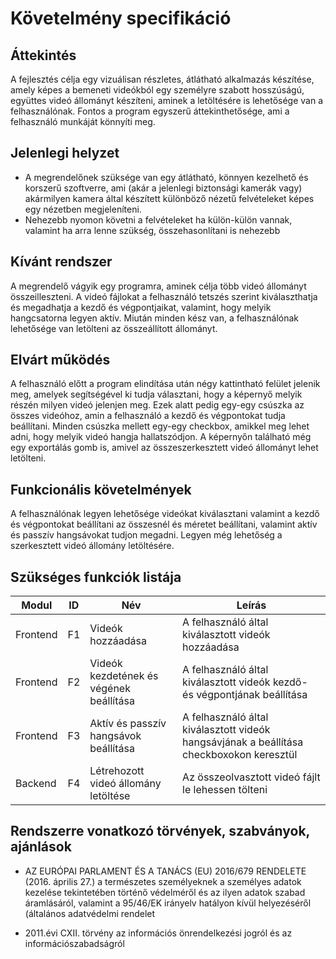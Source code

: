 # Követelmény specifikáció

## Áttekintés
A fejlesztés célja egy vizuálisan részletes, átlátható alkalmazás készítése, amely képes a bemeneti videókból egy személyre szabott hosszúságú, együttes videó állományt készíteni, aminek a letöltésére is lehetősége van a felhasználónak. Fontos a program egyszerű áttekinthetősége, ami a felhasználó munkáját könnyíti meg.

## Jelenlegi helyzet
- A megrendelőnek szüksége van egy átlátható, könnyen kezelhető és korszerű szoftverre, ami (akár a jelenlegi biztonsági kamerák vagy) akármilyen kamera által készített különböző nézetű felvételeket képes egy nézetben megjeleníteni. 
- Nehezebb nyomon követni a felvételeket ha külön-külön vannak, valamint ha arra lenne szükség, összehasonlítani is nehezebb

## Kívánt rendszer
A megrendelő vágyik egy programra, aminek célja több videó állományt összeilleszteni. A videó fájlokat a felhasználó tetszés szerint kiválaszthatja és megadhatja a kezdő és végpontjaikat, valamint, hogy melyik hangcsatorna legyen aktív. Miután minden kész van, a felhasználónak lehetősége van letölteni az összeállított állományt.

## Elvárt működés
A felhasználó előtt a program elindítása után négy kattintható felület jelenik meg, amelyek segítségével ki tudja választani, hogy a képernyő melyik részén milyen videó jelenjen meg. Ezek alatt pedig egy-egy csúszka az összes videóhoz, amin a felhasználó a kezdő és végpontokat tudja beállítani. Minden csúszka mellett egy-egy checkbox, amikkel meg lehet adni, hogy melyik videó hangja hallatszódjon. A képernyőn található még egy exportálás gomb is, amivel az összeszerkesztett videó állományt lehet letölteni.

## Funkcionális követelmények
A felhasználónak legyen lehetősége videókat kiválasztani valamint a kezdő és végpontokat beállítani az összesnél és méretet beállítani, valamint aktív és passzív hangsávokat tudjon megadni. Legyen még lehetőség a szerkesztett videó állomány letöltésére.

## Szükséges funkciók listája
| Modul | ID |Név | Leírás |
|---|---|---|---|
| Frontend| F1 | Videók hozzáadása| A felhasználó által kiválasztott videók hozzáadása|
| Frontend| F2 | Videók kezdetének és végének beállítása| A felhasználó által kiválasztott videók kezdő- és végpontjának beállítása |
| Frontend| F3 | Aktív és passzív hangsávok beállítása| A felhasználó által kiválasztott videók hangsávjának a beállítása checkboxokon keresztül | 
| Backend| F4 | Létrehozott videó állomány letöltése| Az összeolvasztott videó fájlt le lehessen tölteni |

## Rendszerre vonatkozó törvények, szabványok, ajánlások
- AZ EURÓPAI PARLAMENT ÉS A TANÁCS (EU) 2016/679 RENDELETE (2016. április 27.) a természetes személyeknek a személyes
adatok kezelése tekintetében történő védelméről és az ilyen adatok szabad áramlásáról, valamint a 95/46/EK irányelv 
hatályon kívül helyezéséről (általános adatvédelmi rendelet


- 2011.évi CXII. törvény az információs önrendelkezési jogról és az információszabadságról
